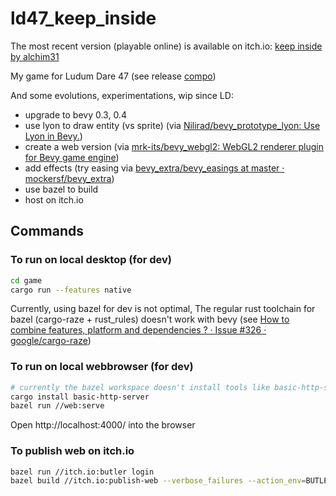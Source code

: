 # ld47_keep_inside

The most recent version (playable online) is available on itch.io: [keep inside by alchim31](https://alchim31.itch.io/keep-inside)

My game for Ludum Dare 47 (see release [compo](https://github.com/davidB/ld47_keep_inside/releases/tag/compo))

And some evolutions, experimentations, wip since LD:

- upgrade to bevy 0.3, 0.4
- use lyon to draw entity (vs sprite) (via [Nilirad/bevy_prototype_lyon: Use Lyon in Bevy.](https://github.com/Nilirad/bevy_prototype_lyon))
- create a web version (via [mrk-its/bevy_webgl2: WebGL2 renderer plugin for Bevy game engine](https://github.com/mrk-its/bevy_webgl2))
- add effects (try easing via [bevy_extra/bevy_easings at master · mockersf/bevy_extra](https://github.com/mockersf/bevy_extra/tree/master/bevy_easings))
- use bazel to build
- host on itch.io

## Commands

### To run on local desktop (for dev)

```sh
cd game
cargo run --features native
```

Currently, using bazel for dev is not optimal, The regular rust toolchain for bazel (cargo-raze + rust_rules) doesn't work with bevy (see [How to combine features, platform and dependencies ? · Issue #326 · google/cargo-raze](https://github.com/google/cargo-raze/issues/326))

### To run on local webbrowser (for dev)

```sh
# currently the bazel workspace doesn't install tools like basic-http-server
cargo install basic-http-server
bazel run //web:serve
```

Open http://localhost:4000/ into the browser

### To publish web on itch.io

```sh
bazel run //itch.io:butler login
bazel build //itch.io:publish-web --verbose_failures --action_env=BUTLER_API_KEY=$(cat  $HOME/.config/itch/butler_creds)
```
